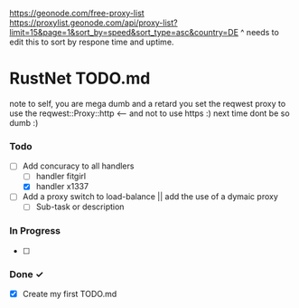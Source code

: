 https://geonode.com/free-proxy-list
https://proxylist.geonode.com/api/proxy-list?limit=15&page=1&sort_by=speed&sort_type=asc&country=DE
 ^ needs to edit this to sort by respone time and uptime.

# RustNet TODO.md
note to self, you are mega dumb and a retard you set the reqwest proxy to use the reqwest::Proxy::http <-- and not to use https :)
next time dont be so dumb :)

### Todo

- [ ] Add concuracy to all handlers
    - [ ] handler fitgirl
    - [x] handler x1337
- [ ] Add a proxy switch to load-balance || add the use of a dymaic proxy  
    - [ ] Sub-task or description  

### In Progress

- [ ]   

### Done ✓

- [x] Create my first TODO.md  